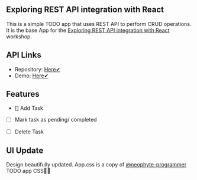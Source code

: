 ## Exploring REST API integration with React

This is a simple TODO app that uses REST API to perform CRUD operations.
It is the base App for the [Exploring REST API integration with React](https://bit.ly/ugmlsa-meetup02) workshop.

## API Links
- Repository: [Here✔](https://github.com/qbentil/qbentil-mlsa-build-rest-api-workshop)
- Demo: [Here✔](https://mlsa-build-rest-api-workshop.onrender.com)


## Features
- [] Add Task
- [ ] Mark task as pending/ completed
- [ ] Delete Task




## UI Update
Design beautifully updated. 
App.css is a copy of [@neophyte-programmer](https://github.com/neophyte-programmer) TODO app CSS🥰🥰
